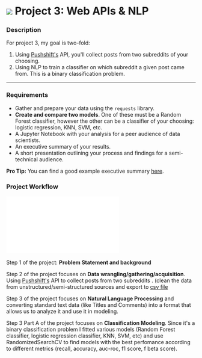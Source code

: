 # ![](https://ga-dash.s3.amazonaws.com/production/assets/logo-9f88ae6c9c3871690e33280fcf557f33.png) Project 3: Web APIs & NLP

### Description
For project 3, my goal is two-fold:
1. Using [Pushshift's](https://github.com/pushshift/api) API, you'll collect posts from two subreddits of your choosing.
2. Using NLP to train a classifier on which subreddit a given post came from. This is a binary classification problem.


---

### Requirements

- Gather and prepare your data using the `requests` library.
- **Create and compare two models**. One of these must be a Random Forest classifier, however the other can be a classifier of your choosing: logistic regression, KNN, SVM, etc.
- A Jupyter Notebook with your analysis for a peer audience of data scientists.
- An executive summary of your results.
- A short presentation outlining your process and findings for a semi-technical audience.

**Pro Tip:** You can find a good example executive summary [here](https://www.proposify.biz/blog/executive-summary).

### Project Workflow
![Project 3.pdf](images/Project%203.pdf)

Step 1 of the project: **Problem Statement and background**

Step 2 of the project focuses on **Data wrangling/gathering/acquisition**. Using [Pushshift's](https://github.com/pushshift/api) API to collect posts from two subreddits . (clean the data from unstructured/semi-structured sources and export to [csv file](https://github.com/StevenZhangzhexu/DSIF-SG-7/blob/main/Project%203/data_nlp.csv)

Step 3 of the project focuses on **Natural Language Processing** and converting standard text data (like Titles and Comments) into a format that allows us to analyze it and use it in modeling.

Step 3 Part A of the project focuses on **Classification Modeling**.  Since it's a binary classification problem I fitted various models (Random Forest classifier, logistic regression classifier, KNN, SVM, etc) and use RandomizedSearchCV to find models with the best perfomance according to different metrics (recall, accuracy, auc-roc, f1 score, f beta score).
